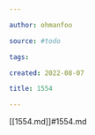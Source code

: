 ```yaml
---

author: ohmanfoo

source: #todo

tags: 

created: 2022-08-07

title: 1554

---
```

[[1554.md]]#1554.md